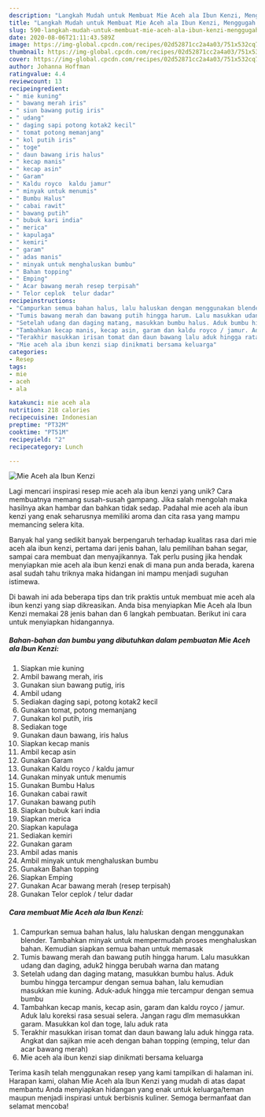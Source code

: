 ```yaml
---
description: "Langkah Mudah untuk Membuat Mie Aceh ala Ibun Kenzi, Menggugah Selera"
title: "Langkah Mudah untuk Membuat Mie Aceh ala Ibun Kenzi, Menggugah Selera"
slug: 590-langkah-mudah-untuk-membuat-mie-aceh-ala-ibun-kenzi-menggugah-selera
date: 2020-08-06T21:11:43.589Z
image: https://img-global.cpcdn.com/recipes/02d52871cc2a4a03/751x532cq70/mie-aceh-ala-ibun-kenzi-foto-resep-utama.jpg
thumbnail: https://img-global.cpcdn.com/recipes/02d52871cc2a4a03/751x532cq70/mie-aceh-ala-ibun-kenzi-foto-resep-utama.jpg
cover: https://img-global.cpcdn.com/recipes/02d52871cc2a4a03/751x532cq70/mie-aceh-ala-ibun-kenzi-foto-resep-utama.jpg
author: Johanna Hoffman
ratingvalue: 4.4
reviewcount: 13
recipeingredient:
- " mie kuning"
- " bawang merah iris"
- " siun bawang putig iris"
- " udang"
- " daging sapi potong kotak2 kecil"
- " tomat potong memanjang"
- " kol putih iris"
- " toge"
- " daun bawang iris halus"
- " kecap manis"
- " kecap asin"
- " Garam"
- " Kaldu royco  kaldu jamur"
- " minyak untuk menumis"
- " Bumbu Halus"
- " cabai rawit"
- " bawang putih"
- " bubuk kari india"
- " merica"
- " kapulaga"
- " kemiri"
- " garam"
- " adas manis"
- " minyak untuk menghaluskan bumbu"
- " Bahan topping"
- " Emping"
- " Acar bawang merah resep terpisah"
- " Telor ceplok  telur dadar"
recipeinstructions:
- "Campurkan semua bahan halus, lalu haluskan dengan menggunakan blender. Tambahkan minyak untuk mempermudah proses menghaluskan bahan. Kemudian siapkan semua bahan untuk memasak"
- "Tumis bawang merah dan bawang putih hingga harum. Lalu masukkan udang dan daging, aduk2 hingga berubah warna dan matang"
- "Setelah udang dan daging matang, masukkan bumbu halus. Aduk bumbu hingga tercampur dengan semua bahan, lalu kemudian masukkan mie kuning. Aduk-aduk hingga mie tercampur dengan semua bumbu"
- "Tambahkan kecap manis, kecap asin, garam dan kaldu royco / jamur. Aduk lalu koreksi rasa sesuai selera. Jangan ragu dlm memasukkan garam. Masukkan kol dan toge, lalu aduk rata"
- "Terakhir masukkan irisan tomat dan daun bawang lalu aduk hingga rata. Angkat dan sajikan mie aceh dengan bahan topping (emping, telur dan acar bawang merah)"
- "Mie aceh ala ibun kenzi siap dinikmati bersama keluarga"
categories:
- Resep
tags:
- mie
- aceh
- ala

katakunci: mie aceh ala 
nutrition: 218 calories
recipecuisine: Indonesian
preptime: "PT32M"
cooktime: "PT51M"
recipeyield: "2"
recipecategory: Lunch

---
```



![Mie Aceh ala Ibun Kenzi](https://img-global.cpcdn.com/recipes/02d52871cc2a4a03/751x532cq70/mie-aceh-ala-ibun-kenzi-foto-resep-utama.jpg)

Lagi mencari inspirasi resep mie aceh ala ibun kenzi yang unik? Cara membuatnya memang susah-susah gampang. Jika salah mengolah maka hasilnya akan hambar dan bahkan tidak sedap. Padahal mie aceh ala ibun kenzi yang enak seharusnya memiliki aroma dan cita rasa yang mampu memancing selera kita.

Banyak hal yang sedikit banyak berpengaruh terhadap kualitas rasa dari mie aceh ala ibun kenzi, pertama dari jenis bahan, lalu pemilihan bahan segar, sampai cara membuat dan menyajikannya. Tak perlu pusing jika hendak menyiapkan mie aceh ala ibun kenzi enak di mana pun anda berada, karena asal sudah tahu triknya maka hidangan ini mampu menjadi suguhan istimewa.




Di bawah ini ada beberapa tips dan trik praktis untuk membuat mie aceh ala ibun kenzi yang siap dikreasikan. Anda bisa menyiapkan Mie Aceh ala Ibun Kenzi memakai 28 jenis bahan dan 6 langkah pembuatan. Berikut ini cara untuk menyiapkan hidangannya.

<!--inarticleads1-->

##### Bahan-bahan dan bumbu yang dibutuhkan dalam pembuatan Mie Aceh ala Ibun Kenzi:

1. Siapkan  mie kuning
1. Ambil  bawang merah, iris
1. Gunakan  siun bawang putig, iris
1. Ambil  udang
1. Sediakan  daging sapi, potong kotak2 kecil
1. Gunakan  tomat, potong memanjang
1. Gunakan  kol putih, iris
1. Sediakan  toge
1. Gunakan  daun bawang, iris halus
1. Siapkan  kecap manis
1. Ambil  kecap asin
1. Gunakan  Garam
1. Gunakan  Kaldu royco / kaldu jamur
1. Gunakan  minyak untuk menumis
1. Gunakan  Bumbu Halus
1. Gunakan  cabai rawit
1. Gunakan  bawang putih
1. Siapkan  bubuk kari india
1. Siapkan  merica
1. Siapkan  kapulaga
1. Sediakan  kemiri
1. Gunakan  garam
1. Ambil  adas manis
1. Ambil  minyak untuk menghaluskan bumbu
1. Gunakan  Bahan topping
1. Siapkan  Emping
1. Gunakan  Acar bawang merah (resep terpisah)
1. Gunakan  Telor ceplok / telur dadar




<!--inarticleads2-->

##### Cara membuat Mie Aceh ala Ibun Kenzi:

1. Campurkan semua bahan halus, lalu haluskan dengan menggunakan blender. Tambahkan minyak untuk mempermudah proses menghaluskan bahan. Kemudian siapkan semua bahan untuk memasak
1. Tumis bawang merah dan bawang putih hingga harum. Lalu masukkan udang dan daging, aduk2 hingga berubah warna dan matang
1. Setelah udang dan daging matang, masukkan bumbu halus. Aduk bumbu hingga tercampur dengan semua bahan, lalu kemudian masukkan mie kuning. Aduk-aduk hingga mie tercampur dengan semua bumbu
1. Tambahkan kecap manis, kecap asin, garam dan kaldu royco / jamur. Aduk lalu koreksi rasa sesuai selera. Jangan ragu dlm memasukkan garam. Masukkan kol dan toge, lalu aduk rata
1. Terakhir masukkan irisan tomat dan daun bawang lalu aduk hingga rata. Angkat dan sajikan mie aceh dengan bahan topping (emping, telur dan acar bawang merah)
1. Mie aceh ala ibun kenzi siap dinikmati bersama keluarga




Terima kasih telah menggunakan resep yang kami tampilkan di halaman ini. Harapan kami, olahan Mie Aceh ala Ibun Kenzi yang mudah di atas dapat membantu Anda menyiapkan hidangan yang enak untuk keluarga/teman maupun menjadi inspirasi untuk berbisnis kuliner. Semoga bermanfaat dan selamat mencoba!
